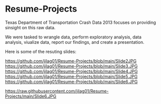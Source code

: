 # Resume-Projects

Texas Department of Transportation Crash Data 2013
focuses on providing sinsight on this raw data.

We were tasked to wrangle data, perform exploratory analysis, data analysis, viualize data, report our findings, and create a presentation.

Here is some of the resuting slides:

https://github.com/jilag01/Resume-Projects/blob/main/Slide2JPG
https://github.com/jilag01/Resume-Projects/blob/main/Slide3.JPG
https://github.com/jilag01/Resume-Projects/blob/main/Slide4.JPG
https://github.com/jilag01/Resume-Projects/blob/main/Slide5.JPG
https://github.com/jilag01/Resume-Projects/blob/main/Slide6.JPG

https://raw.githubusercontent.com/jilag01/Resume-Projects/main/Slide6.JPG
